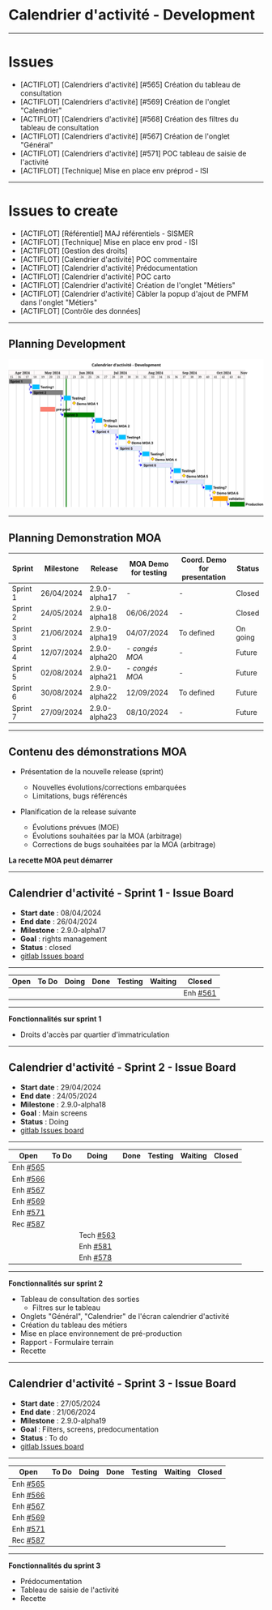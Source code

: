 # Calendrier d'activité - Development

---

# Issues

- [ACTIFLOT] [Calendriers d'activité] [#565] Création du tableau de consultation
- [ACTIFLOT] [Calendriers d'activité] [#569] Création de l'onglet "Calendrier"
- [ACTIFLOT] [Calendriers d'activité] [#568] Création des filtres du tableau de consultation
- [ACTIFLOT] [Calendriers d'activité] [#567] Création de l'onglet "Général"
- [ACTIFLOT] [Calendriers d'activité] [#571] POC tableau de saisie de l'activité
- [ACTIFLOT] [Technique] Mise en place env préprod - ISI

---

# Issues to create
- [ACTIFLOT] [Référentiel] MAJ référentiels - SISMER
- [ACTIFLOT] [Technique] Mise en place env prod - ISI
- [ACTIFLOT] [Gestion des droits]
- [ACTIFLOT] [Calendrier d'activité] POC commentaire
- [ACTIFLOT] [Calendrier d'activité] Prédocumentation
- [ACTIFLOT] [Calendrier d'activité] POC carto
- [ACTIFLOT] [Calendrier d'activité] Création de l'onglet "Métiers"
- [ACTIFLOT] [Calendrier d'activité] Câbler la popup d'ajout de PMFM dans l'onglet "Métiers"
- [ACTIFLOT] [Contrôle des données]

---

## Planning Development

![ui-calendrier-planning](/projects/activity-calendar/not/images/refonte-activity-calendar-planning-sprints.svg)<!-- .element: style="width: 75%" -->

---

## Planning Demonstration MOA

| **Sprint** | **Milestone** | **Release**   | **MOA Demo for testing** | **Coord. Demo for presentation** | **Status** |
|------------|---------------|---------------|--------------------------|----------------------------------|------------|
| Sprint 1   | 26/04/2024    | 2.9.0-alpha17 | -                        | -                                | Closed     |
| Sprint 2   | 24/05/2024    | 2.9.0-alpha18 | 06/06/2024               | -                                | Closed     |
| Sprint 3   | 21/06/2024    | 2.9.0-alpha19 | 04/07/2024               | To defined                       | On going   |
| Sprint 4   | 12/07/2024    | 2.9.0-alpha20 | - _congés MOA_           | -                                | Future     |
| Sprint 5   | 02/08/2024    | 2.9.0-alpha21 | - _congés MOA_           | -                                | Future     |
| Sprint 6   | 30/08/2024    | 2.9.0-alpha22 | 12/09/2024               | To defined                       | Future     |
| Sprint 7   | 27/09/2024    | 2.9.0-alpha23 | 08/10/2024               | -                                | Future     |
<!-- .element: class="font-size-extra-small" -->

---

## Contenu des démonstrations MOA

- Présentation de la nouvelle release (sprint)
  * Nouvelles évolutions/corrections embarquées
  * Limitations, bugs référencés 

- Planification de la release suivante
  * Évolutions prévues (MOE)
  * Évolutions souhaitées par la MOA (arbitrage)
  * Corrections de bugs souhaitées par la MOA (arbitrage)

**La recette MOA peut démarrer**

---

## Calendrier d'activité - Sprint 1 - Issue Board

- **Start date** : 08/04/2024
- **End date** : 26/04/2024
- **Milestone** : 2.9.0-alpha17
- **Goal** : rights management
- **Status** : closed
- [gitlab Issues board](https://gitlab.ifremer.fr/sih-public/sumaris/sumaris-app/-/boards/873?milestone_title=2.9.0-alpha17&search=ACTIFLOT)

---

| **Open**                                                                          | **To Do** | **Doing**                                                                         | **Done** | **Testing** | **Waiting** | **Closed** |
|-----------------------------------------------------------------------------------|-----------|-----------------------------------------------------------------------------------|----------|-------------|-------------|------------| 
|  |           |  |          |             |             |    Enh [#561](https://gitlab.ifremer.fr/sih-public/sumaris/sumaris-app/-/issues/561)        | 
<!-- .element: class="font-size-small" -->

---

**Fonctionnalités sur sprint 1**
- Droits d'accès par quartier d'immatriculation

---

## Calendrier d'activité - Sprint 2 - Issue Board

- **Start date** : 29/04/2024
- **End date** : 24/05/2024
- **Milestone** : 2.9.0-alpha18
- **Goal** : Main screens
- **Status** : Doing
- [gitlab Issues board](https://gitlab.ifremer.fr/sih-public/sumaris/sumaris-app/-/boards/873?milestone_title=2.9.0-alpha18&search=ACTIFLOT)

---

| **Open**                                                                            | **To Do** | **Doing**                                                                          | **Done** | **Testing** | **Waiting** | **Closed** |
|-------------------------------------------------------------------------------------|-----------|------------------------------------------------------------------------------------|----------|-------------|-------------|------------| 
| Enh [#565](https://gitlab.ifremer.fr/sih-public/sumaris/sumaris-app/-/issues/565)   |           |                                                                                    |          |             |             |            | 
| Enh [#566](https://gitlab.ifremer.fr/sih-public/sumaris/sumaris-app/-/issues/566)   |           |                                                                                    |          |             |             |            |
| Enh [#567](https://gitlab.ifremer.fr/sih-public/sumaris/sumaris-app/-/issues/567)   |           |                                                                                    |          |             |             |            |
| Enh [#569](https://gitlab.ifremer.fr/sih-public/sumaris/sumaris-app/-/issues/569)   |           |                                                                                    |          |             |             |            |
| Enh [#571](https://gitlab.ifremer.fr/sih-public/sumaris/sumaris-app/-/issues/571)   |           |                                                                                    |          |             |             |            |
| Rec [#587](https://gitlab.ifremer.fr/sih-public/sumaris/sumaris-app/-/issues/587)   |           |                                                                                    |          |             |             |            |             |
|                                                                                     |           | Tech [#563](https://gitlab.ifremer.fr/sih-public/sumaris/sumaris-app/-/issues/563) |          |             |             |            |
|                                                                                     |           | Enh [#581](https://gitlab.ifremer.fr/sih-public/sumaris/sumaris-app/-/issues/581)  |          |             |             |            |
|                                                                                     |           | Enh [#578](https://gitlab.ifremer.fr/sih-public/sumaris/sumaris-app/-/issues/578)  |          |             |             |            |

<!-- .element: class="font-size-small" -->

---

**Fonctionnalités sur sprint 2**
- Tableau de consultation des sorties
  -  Filtres sur le tableau
- Onglets "Général", "Calendrier" de l'écran calendrier d'activité
- Création du tableau des métiers
- Mise en place environnement de pré-production
- Rapport - Formulaire terrain
- Recette 

---

## Calendrier d'activité - Sprint 3 - Issue Board

- **Start date** : 27/05/2024
- **End date** : 21/06/2024
- **Milestone** : 2.9.0-alpha19
- **Goal** : Filters, screens, predocumentation
- **Status** : To do
- [gitlab Issues board]()
---

| **Open**                                                                            | **To Do** | **Doing**                                                                          | **Done** | **Testing** | **Waiting** | **Closed** |
|-------------------------------------------------------------------------------------|-----------|------------------------------------------------------------------------------------|----------|-------------|-------------|------------| 
| Enh [#565](https://gitlab.ifremer.fr/sih-public/sumaris/sumaris-app/-/issues/565)   |           |                                                                                    |          |             |             |            | 
| Enh [#566](https://gitlab.ifremer.fr/sih-public/sumaris/sumaris-app/-/issues/566)   |           |                                                                                    |          |             |             |            |
| Enh [#567](https://gitlab.ifremer.fr/sih-public/sumaris/sumaris-app/-/issues/567)   |           |                                                                                    |          |             |             |            |
| Enh [#569](https://gitlab.ifremer.fr/sih-public/sumaris/sumaris-app/-/issues/569)   |           |                                                                                    |          |             |             |            |
| Enh [#571](https://gitlab.ifremer.fr/sih-public/sumaris/sumaris-app/-/issues/571)   |           |                                                                                    |          |             |             |            |
| Rec [#587](https://gitlab.ifremer.fr/sih-public/sumaris/sumaris-app/-/issues/587)   |           |                                                                                    |          |             |             |            |             |
<!-- .element: class="font-size-small" -->

---

**Fonctionnalités du sprint 3**
- Prédocumentation
- Tableau de saisie de l'activité
- Recette


